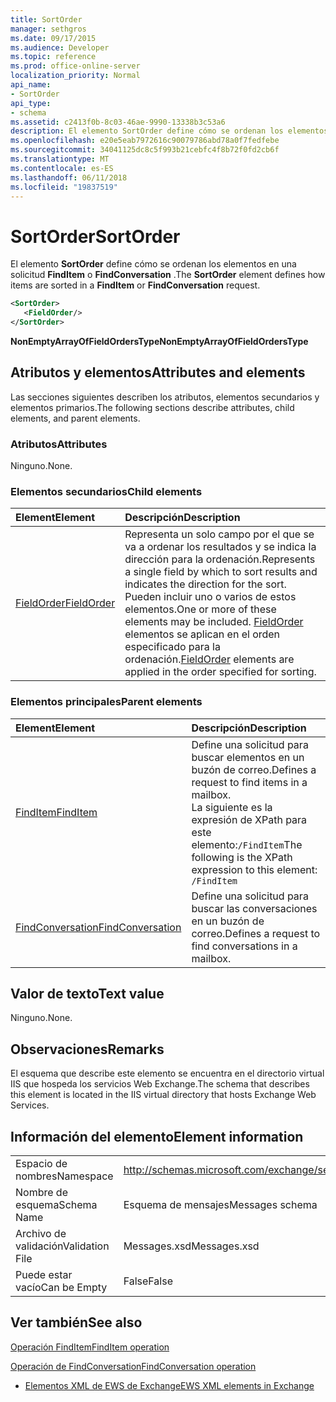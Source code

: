 ```yaml
---
title: SortOrder
manager: sethgros
ms.date: 09/17/2015
ms.audience: Developer
ms.topic: reference
ms.prod: office-online-server
localization_priority: Normal
api_name:
- SortOrder
api_type:
- schema
ms.assetid: c2413f0b-8c03-46ae-9990-13338b3c53a6
description: El elemento SortOrder define cómo se ordenan los elementos en una solicitud FindItem o FindConversation.
ms.openlocfilehash: e20e5eab7972616c90079786abd78a0f7fedfebe
ms.sourcegitcommit: 34041125dc8c5f993b21cebfc4f8b72f0fd2cb6f
ms.translationtype: MT
ms.contentlocale: es-ES
ms.lasthandoff: 06/11/2018
ms.locfileid: "19837519"
---
```

# <a name="sortorder"></a><span data-ttu-id="9e4e0-103">SortOrder</span><span class="sxs-lookup"><span data-stu-id="9e4e0-103">SortOrder</span></span>

<span data-ttu-id="9e4e0-104">El elemento **SortOrder** define cómo se ordenan los elementos en una solicitud **FindItem** o **FindConversation** .</span><span class="sxs-lookup"><span data-stu-id="9e4e0-104">The **SortOrder** element defines how items are sorted in a **FindItem** or **FindConversation** request.</span></span> 
  
```xml
<SortOrder>
   <FieldOrder/>
</SortOrder>
```

 <span data-ttu-id="9e4e0-105">**NonEmptyArrayOfFieldOrdersType**</span><span class="sxs-lookup"><span data-stu-id="9e4e0-105">**NonEmptyArrayOfFieldOrdersType**</span></span>
## <a name="attributes-and-elements"></a><span data-ttu-id="9e4e0-106">Atributos y elementos</span><span class="sxs-lookup"><span data-stu-id="9e4e0-106">Attributes and elements</span></span>

<span data-ttu-id="9e4e0-107">Las secciones siguientes describen los atributos, elementos secundarios y elementos primarios.</span><span class="sxs-lookup"><span data-stu-id="9e4e0-107">The following sections describe attributes, child elements, and parent elements.</span></span>
  
### <a name="attributes"></a><span data-ttu-id="9e4e0-108">Atributos</span><span class="sxs-lookup"><span data-stu-id="9e4e0-108">Attributes</span></span>

<span data-ttu-id="9e4e0-109">Ninguno.</span><span class="sxs-lookup"><span data-stu-id="9e4e0-109">None.</span></span>
  
### <a name="child-elements"></a><span data-ttu-id="9e4e0-110">Elementos secundarios</span><span class="sxs-lookup"><span data-stu-id="9e4e0-110">Child elements</span></span>

|<span data-ttu-id="9e4e0-111">**Element**</span><span class="sxs-lookup"><span data-stu-id="9e4e0-111">**Element**</span></span>|<span data-ttu-id="9e4e0-112">**Descripción**</span><span class="sxs-lookup"><span data-stu-id="9e4e0-112">**Description**</span></span>|
|:-----|:-----|
|[<span data-ttu-id="9e4e0-113">FieldOrder</span><span class="sxs-lookup"><span data-stu-id="9e4e0-113">FieldOrder</span></span>](fieldorder.md) <br/> |<span data-ttu-id="9e4e0-114">Representa un solo campo por el que se va a ordenar los resultados y se indica la dirección para la ordenación.</span><span class="sxs-lookup"><span data-stu-id="9e4e0-114">Represents a single field by which to sort results and indicates the direction for the sort.</span></span> <span data-ttu-id="9e4e0-115">Pueden incluir uno o varios de estos elementos.</span><span class="sxs-lookup"><span data-stu-id="9e4e0-115">One or more of these elements may be included.</span></span> <span data-ttu-id="9e4e0-116">[FieldOrder](fieldorder.md) elementos se aplican en el orden especificado para la ordenación.</span><span class="sxs-lookup"><span data-stu-id="9e4e0-116">[FieldOrder](fieldorder.md) elements are applied in the order specified for sorting.</span></span>  <br/> |
   
### <a name="parent-elements"></a><span data-ttu-id="9e4e0-117">Elementos principales</span><span class="sxs-lookup"><span data-stu-id="9e4e0-117">Parent elements</span></span>

|<span data-ttu-id="9e4e0-118">**Element**</span><span class="sxs-lookup"><span data-stu-id="9e4e0-118">**Element**</span></span>|<span data-ttu-id="9e4e0-119">**Descripción**</span><span class="sxs-lookup"><span data-stu-id="9e4e0-119">**Description**</span></span>|
|:-----|:-----|
|[<span data-ttu-id="9e4e0-120">FindItem</span><span class="sxs-lookup"><span data-stu-id="9e4e0-120">FindItem</span></span>](finditem.md) <br/> |<span data-ttu-id="9e4e0-121">Define una solicitud para buscar elementos en un buzón de correo.</span><span class="sxs-lookup"><span data-stu-id="9e4e0-121">Defines a request to find items in a mailbox.</span></span>  <br/> <span data-ttu-id="9e4e0-122">La siguiente es la expresión de XPath para este elemento:`/FindItem`</span><span class="sxs-lookup"><span data-stu-id="9e4e0-122">The following is the XPath expression to this element:  `/FindItem`</span></span> <br/> |
|[<span data-ttu-id="9e4e0-123">FindConversation</span><span class="sxs-lookup"><span data-stu-id="9e4e0-123">FindConversation</span></span>](findconversation.md) <br/> |<span data-ttu-id="9e4e0-124">Define una solicitud para buscar las conversaciones en un buzón de correo.</span><span class="sxs-lookup"><span data-stu-id="9e4e0-124">Defines a request to find conversations in a mailbox.</span></span>  <br/> |
   
## <a name="text-value"></a><span data-ttu-id="9e4e0-125">Valor de texto</span><span class="sxs-lookup"><span data-stu-id="9e4e0-125">Text value</span></span>

<span data-ttu-id="9e4e0-126">Ninguno.</span><span class="sxs-lookup"><span data-stu-id="9e4e0-126">None.</span></span>
  
## <a name="remarks"></a><span data-ttu-id="9e4e0-127">Observaciones</span><span class="sxs-lookup"><span data-stu-id="9e4e0-127">Remarks</span></span>

<span data-ttu-id="9e4e0-128">El esquema que describe este elemento se encuentra en el directorio virtual IIS que hospeda los servicios Web Exchange.</span><span class="sxs-lookup"><span data-stu-id="9e4e0-128">The schema that describes this element is located in the IIS virtual directory that hosts Exchange Web Services.</span></span>
  
## <a name="element-information"></a><span data-ttu-id="9e4e0-129">Información del elemento</span><span class="sxs-lookup"><span data-stu-id="9e4e0-129">Element information</span></span>

|||
|:-----|:-----|
|<span data-ttu-id="9e4e0-130">Espacio de nombres</span><span class="sxs-lookup"><span data-stu-id="9e4e0-130">Namespace</span></span>  <br/> |http://schemas.microsoft.com/exchange/services/2006/messages  <br/> |
|<span data-ttu-id="9e4e0-131">Nombre de esquema</span><span class="sxs-lookup"><span data-stu-id="9e4e0-131">Schema Name</span></span>  <br/> |<span data-ttu-id="9e4e0-132">Esquema de mensajes</span><span class="sxs-lookup"><span data-stu-id="9e4e0-132">Messages schema</span></span>  <br/> |
|<span data-ttu-id="9e4e0-133">Archivo de validación</span><span class="sxs-lookup"><span data-stu-id="9e4e0-133">Validation File</span></span>  <br/> |<span data-ttu-id="9e4e0-134">Messages.xsd</span><span class="sxs-lookup"><span data-stu-id="9e4e0-134">Messages.xsd</span></span>  <br/> |
|<span data-ttu-id="9e4e0-135">Puede estar vacío</span><span class="sxs-lookup"><span data-stu-id="9e4e0-135">Can be Empty</span></span>  <br/> |<span data-ttu-id="9e4e0-136">False</span><span class="sxs-lookup"><span data-stu-id="9e4e0-136">False</span></span>  <br/> |
   
## <a name="see-also"></a><span data-ttu-id="9e4e0-137">Ver también</span><span class="sxs-lookup"><span data-stu-id="9e4e0-137">See also</span></span>



[<span data-ttu-id="9e4e0-138">Operación FindItem</span><span class="sxs-lookup"><span data-stu-id="9e4e0-138">FindItem operation</span></span>](finditem-operation.md)
  
[<span data-ttu-id="9e4e0-139">Operación de FindConversation</span><span class="sxs-lookup"><span data-stu-id="9e4e0-139">FindConversation operation</span></span>](findconversation-operation.md)


- [<span data-ttu-id="9e4e0-140">Elementos XML de EWS de Exchange</span><span class="sxs-lookup"><span data-stu-id="9e4e0-140">EWS XML elements in Exchange</span></span>](ews-xml-elements-in-exchange.md)


